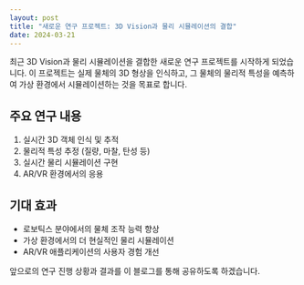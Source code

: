 ```yaml
---
layout: post
title: "새로운 연구 프로젝트: 3D Vision과 물리 시뮬레이션의 결합"
date: 2024-03-21
---
```


최근 3D Vision과 물리 시뮬레이션을 결합한 새로운 연구 프로젝트를 시작하게 되었습니다. 이 프로젝트는 실제 물체의 3D 형상을 인식하고, 그 물체의 물리적 특성을 예측하여 가상 환경에서 시뮬레이션하는 것을 목표로 합니다.

## 주요 연구 내용

1. 실시간 3D 객체 인식 및 추적
2. 물리적 특성 추정 (질량, 마찰, 탄성 등)
3. 실시간 물리 시뮬레이션 구현
4. AR/VR 환경에서의 응용

## 기대 효과

- 로보틱스 분야에서의 물체 조작 능력 향상
- 가상 환경에서의 더 현실적인 물리 시뮬레이션
- AR/VR 애플리케이션의 사용자 경험 개선

앞으로의 연구 진행 상황과 결과를 이 블로그를 통해 공유하도록 하겠습니다. 
